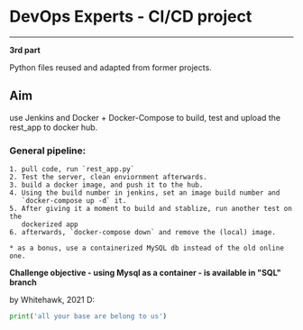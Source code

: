 # DevOps Experts - CI/CD project
---
**3rd part**

Python files reused and adapted from former projects.

## Aim

use Jenkins and Docker + Docker-Compose
to build, test and upload the rest_app to docker hub.

### General pipeline:
    1. pull code, run `rest_app.py`
    2. Test the server, clean enviornment afterwards.
    3. build a docker image, and push it to the hub.
    4. Using the build number in jenkins, set an image build number and
       `docker-compose up -d` it.
    5. After giving it a moment to build and stablize, run another test on the
       dockerized app
    6. afterwards, `docker-compose down` and remove the (local) image.

    * as a bonus, use a containerized MySQL db instead of the old online one.

**Challenge objective - using Mysql as a container - is available in "SQL"
branch**

by Whitehawk, 2021 D:

```python
print('all your base are belong to us')
```
